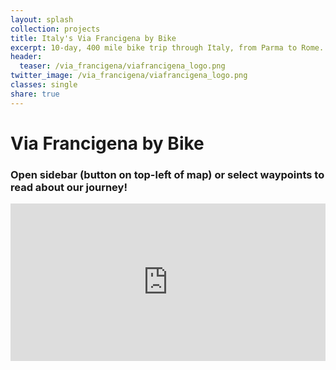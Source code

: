 ```yaml
---
layout: splash
collection: projects
title: Italy's Via Francigena by Bike
excerpt: 10-day, 400 mile bike trip through Italy, from Parma to Rome.
header:
  teaser: /via_francigena/viafrancigena_logo.png
twitter_image: /via_francigena/viafrancigena_logo.png
classes: single
share: true
---
```


# Via Francigena by Bike
### Open sidebar (button on top-left of map) or select waypoints to read about our journey! 
<style>
    .google-maps {
        position: relative;
        padding-bottom: 50%; // This is the aspect ratio
        height: 0;
        overflow: hidden;
    }
    .google-maps iframe {
        position: absolute;
        top: 0;
        left: 0;
        width: 100% !important;
        height: 100% !important;
    }
</style>

<div class="google-maps">
    <iframe src="https://www.google.com/maps/d/u/0/embed?mid=1grDzQ9fHjTTwn7ap_8gv5HdjjROCOA6O" width="600" height="450" frameborder="0" style="border:0"></iframe>
</div>
